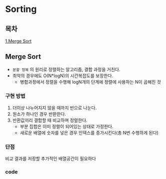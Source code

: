 # Sorting
## 목차
[1.Merge Sort](#Merge-Sort)

## Merge Sort
* `분할 정복` 의 원리로 정렬하는 알고리즘, 결합 과정을 거친다.
* 최악의 경우에도 O(N*logN)의 시간복잡도를 보장한다.
	* 병합과정에서 정렬을 수행해 logN개의 단계에 정렬에 사용하는 N이 곱해진 것
### 구현 방법
1. 더이상 나누어지지 않을 때까지 반으로 나눈다.
2. 원소가 하나인 경우 반환한다.
3. 반환값끼리 결합할 때 비교하며 정렬한다.
	* 부분 집합은 이미 정렬이 되어있는 상태로 가정한다.
	* 새로운 배열에 숫자를 넣은 경우 인덱스를 증가시킨다(총 N번 수행하게 된다)
### 단점
비교 결과를 저장할 추가적인 배열공간이 필요하다
### code
```c++


```